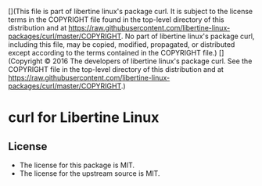 [](This file is part of libertine linux's package curl. It is subject to the license terms in the COPYRIGHT file found in the top-level directory of this distribution and at https://raw.githubusercontent.com/libertine-linux-packages/curl/master/COPYRIGHT. No part of libertine linux's package curl, including this file, may be copied, modified, propagated, or distributed except according to the terms contained in the COPYRIGHT file.)
[](Copyright © 2016 The developers of libertine linux's package curl. See the COPYRIGHT file in the top-level directory of this distribution and at https://raw.githubusercontent.com/libertine-linux-packages/curl/master/COPYRIGHT.)

# curl for Libertine Linux

## License

* The license for this package is MIT.
* The license for the upstream source is MIT.
